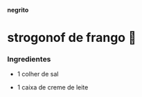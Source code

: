 **negrito**

# strogonof de frango :chicken:

### Ingredientes

- 1 colher de sal

- 1 caixa de creme de leite

  

